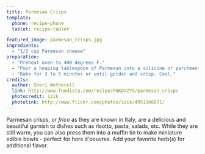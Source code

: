 ```yaml
---
title: Parmesan Crisps
template:
  phone: recipe-phone
  tablet: recipe-tablet

featured_image: parmesan_crisps.jpg
ingredients:
  - "1/2 cup Parmesan cheese"
preparation:
  - "Preheat oven to 400 degrees F."
  - "Pour a heaping tablespoon of Parmesan onto a silicone or parchment lined baking sheet and lightly pat down. A silicone baking sheet is highly recommended. Repeat with the remaining cheese, spacing the spoonfuls about a 1/2 inch apart."
  - "Bake for 3 to 5 minutes or until golden and crisp. Cool."
credits:
  author: Sheri Wetherell
  link: http://www.foodista.com/recipe/FNKDVZYS/parmesan-crisps
  photocredit: izik
  photolink: http://www.flickr.com/photos/izik/4051166871/
---
```


Parmesan crisps, or _frico_ as they are known in Italy, are a delicious and beautiful garnish to dishes such as risotto, pasta, salads, etc. While they are still warm, you can also press them into a muffin tin to make miniature edible bowls - perfect for hors d'oeuvres. Add your favorite herb(s) for additional flavor.
